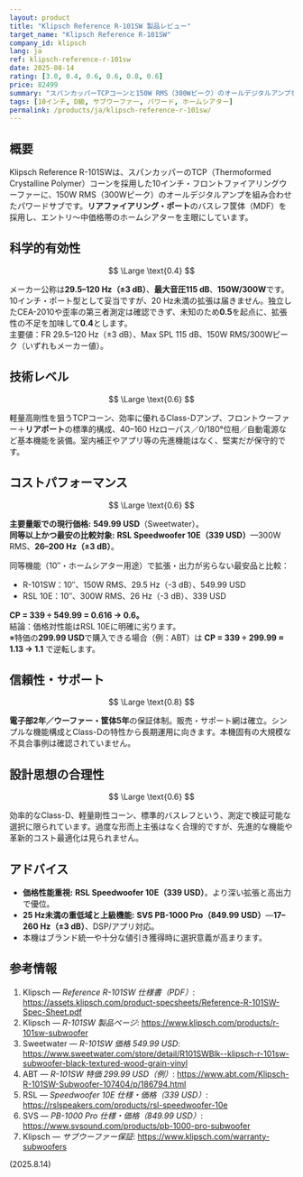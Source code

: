 ```yaml
---
layout: product
title: "Klipsch Reference R-101SW 製品レビュー"
target_name: "Klipsch Reference R-101SW"
company_id: klipsch
lang: ja
ref: klipsch-reference-r-101sw
date: 2025-08-14
rating: [3.0, 0.4, 0.6, 0.6, 0.8, 0.6]
price: 82499
summary: "スパンカッパーTCPコーンと150W RMS（300Wピーク）のオールデジタルアンプを組み合わせた10インチ・パワードサブ。リアポート採用。保証は良好ですが、価格性能は廉価で深く鳴る競合に劣ります。"
tags: [10インチ, D級, サブウーファー, パワード, ホームシアター]
permalink: /products/ja/klipsch-reference-r-101sw/
---
```

## 概要

Klipsch Reference R-101SWは、スパンカッパーのTCP（Thermoformed Crystalline Polymer）コーンを採用した10インチ・フロントファイアリングウーファーに、150W RMS（300Wピーク）のオールデジタルアンプを組み合わせたパワードサブです。**リアファイアリング・ポート**のバスレフ筐体（MDF）を採用し、エントリ〜中価格帯のホームシアターを主眼にしています。

## 科学的有効性

$$ \Large \text{0.4} $$

メーカー公称は**29.5–120 Hz（±3 dB）**、**最大音圧115 dB**、**150W/300W**です。10インチ・ポート型として妥当ですが、20 Hz未満の拡張は届きません。独立したCEA-2010や歪率の第三者測定は確認できず、未知のため**0.5**を起点に、拡張性の不足を加味して**0.4**とします。  
主要値：FR 29.5–120 Hz（±3 dB）、Max SPL 115 dB、150W RMS/300Wピーク（いずれもメーカー値）。

## 技術レベル

$$ \Large \text{0.6} $$

軽量高剛性を狙うTCPコーン、効率に優れるClass-Dアンプ、フロントウーファー＋**リアポート**の標準的構成、40–160 Hzローパス／0/180°位相／自動電源など基本機能を装備。室内補正やアプリ等の先進機能はなく、堅実だが保守的です。

## コストパフォーマンス

$$ \Large \text{0.6} $$

**主要量販での現行価格:** **549.99 USD**（Sweetwater）。  
**同等以上かつ最安の比較対象:** **RSL Speedwoofer 10E（339 USD）**—300W RMS、**26–200 Hz（±3 dB）**。

同等機能（10″・ホームシアター用途）で拡張・出力が劣らない最安品と比較：  
- R-101SW：10″、150W RMS、29.5 Hz（-3 dB）、549.99 USD  
- RSL 10E：10″、300W RMS、26 Hz（-3 dB）、339 USD

**CP = 339 ÷ 549.99 = 0.616 → 0.6。**  
結論：価格対性能はRSL 10Eに明確に劣ります。  
※特価の**299.99 USD**で購入できる場合（例：ABT）は **CP = 339 ÷ 299.99 ≈ 1.13 → 1.1** で逆転します。

## 信頼性・サポート

$$ \Large \text{0.8} $$

**電子部2年／ウーファー・筐体5年**の保証体制。販売・サポート網は確立。シンプルな機能構成とClass-Dの特性から長期運用に向きます。本機固有の大規模な不具合事例は確認されていません。

## 設計思想の合理性

$$ \Large \text{0.6} $$

効率的なClass-D、軽量剛性コーン、標準的バスレフという、測定で検証可能な選択に限られています。過度な形而上主張はなく合理的ですが、先進的な機能や革新的コスト最適化は見られません。

## アドバイス

- **価格性能重視:** **RSL Speedwoofer 10E（339 USD）**。より深い拡張と高出力で優位。  
- **25 Hz未満の重低域と上級機能:** **SVS PB-1000 Pro（849.99 USD）**—**17–260 Hz（±3 dB）**、DSP/アプリ対応。  
- 本機はブランド統一や十分な値引き獲得時に選択意義が高まります。

## 参考情報

1. Klipsch — *Reference R-101SW 仕様書（PDF）*: https://assets.klipsch.com/product-specsheets/Reference-R-101SW-Spec-Sheet.pdf  
2. Klipsch — *R-101SW 製品ページ*: https://www.klipsch.com/products/r-101sw-subwoofer  
3. Sweetwater — *R-101SW 価格 549.99 USD*: https://www.sweetwater.com/store/detail/R101SWBlk--klipsch-r-101sw-subwoofer-black-textured-wood-grain-vinyl  
4. ABT — *R-101SW 特価 299.99 USD（例）*: https://www.abt.com/Klipsch-R-101SW-Subwoofer-107404/p/186794.html  
5. RSL — *Speedwoofer 10E 仕様・価格（339 USD）*: https://rslspeakers.com/products/rsl-speedwoofer-10e  
6. SVS — *PB-1000 Pro 仕様・価格（849.99 USD）*: https://www.svsound.com/products/pb-1000-pro-subwoofer  
7. Klipsch — *サブウーファー保証*: https://www.klipsch.com/warranty-subwoofers

(2025.8.14)

